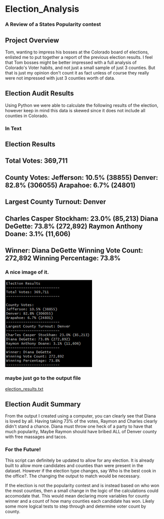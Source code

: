 # Election_Analysis
### A Review of a States Popularity contest

## Project Overview
Tom, wanting to impress his bosses at the Colorado board of elections, enlisted me to put together a report of the previous election results.  I feel that Tom bosses might be better impressed with a full analysis of Colorado's Voter habits, and not just a small sample of just 3 counties.  But that is just my opinion don't count it as fact unless of course they really were not impressed with just 3 counties worth of data.

## Election Audit Results
Using Python we were able to calculate the following results of the election,  however keep in mind this data is skewed since it does not include all counties in Colorado.
### In Text
Election Results
-------------------------
Total Votes: 369,711
-------------------------

County Votes:
Jefferson: 10.5% (38855)
Denver: 82.8% (306055)
Arapahoe: 6.7% (24801)
-------------------------
Largest County Turnout: Denver
-------------------------
Charles Casper Stockham: 23.0% (85,213)
Diana DeGette: 73.8% (272,892)
Raymon Anthony Doane: 3.1% (11,606)
-------------------------
Winner: Diana DeGette
Winning Vote Count: 272,892
Winning Percentage: 73.8%
-------------------------

### A nice image of it.

![Results](Resources/results.PNG)

### maybe just go to the output file
[election_results.txt](analysis/election_results.txt)

## Election Audit Summary
From the output I created using a computer, you can clearly see that Diana is loved by all. Having taking 73% of the votes, Raymon and Charles clearly didn't stand a chance.  Diana must throw one heck of a party to have that much popularity, Maybe Raymon should have bribed ALL of Denver county with free massages and tacos.
### For the Future!
This script can definitely be updated to allow for any election.  It is already built to allow more candidates and counties than were present in the dataset. However if the election type changes, say Who is the best cook in the office?. The changing the output to match would be necessary.  

If the election is not the popularity contest and is instead based on who won the most counties, then a small change in the logic of the calculations could accomodate that. This would mean declaring more variables for county winner and a count of how many counties each candidate has won.  Likely some more logical tests to step through and determine voter count by county.
